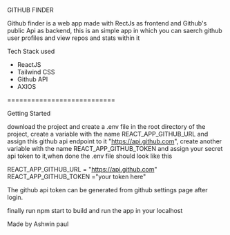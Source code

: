 GITHUB FINDER

Github finder is a web app made with RectJs as frontend and Github's public Api as backend, this is an simple app in which you can saerch github user profiles and view repos and stats within it

Tech Stack used

* ReactJS
* Tailwind CSS
* Github API
* AXIOS

===========================

Getting Started

download the project and create a .env file in the root directory of the project, create a variable with the name REACT_APP_GITHUB_URL and assign this github api endpoint to it "https://api.github.com", create another variable with the name REACT_APP_GITHUB_TOKEN and assign your secret api token to it,when done the .env file should look like this

REACT_APP_GITHUB_URL = "https://api.github.com"
REACT_APP_GITHUB_TOKEN ="your token here"

The github api token can be generated from github settings page after login.

finally run npm start to build and run the app in your localhost


Made by Ashwin paul





